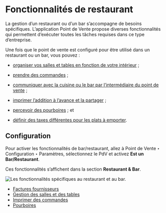 # Fonctionnalités de restaurant

La gestion d’un restaurant ou d’un bar s’accompagne de besoins spécifiques.
L’application Point de Vente propose diverses fonctionnalités qui permettent
d’exécuter toutes les tâches requises dans ce type d’entreprise.

Une fois que le point de vente est configuré pour être utilisé dans un
restaurant ou un bar, vous pouvez :

  * [organiser vos salles et tables en fonction de votre intérieur](restaurant/floors_tables) ;

  * [prendre des commandes](restaurant/floors_tables#floors-tables-orders) ;

  * [communiquer avec la cuisine ou le bar par l’intermédiaire du point de vente](restaurant/kitchen_printing) ;

  * [imprimer l’addition à l’avance et la partager](restaurant/bill_printing) ;

  * [percevoir des pourboires](restaurant/tips) ; et

  * [définir des taxes différentes pour les plats à emporter](pricing/fiscal_position).

## Configuration

Pour activer les fonctionnalités de bar/restaurant, allez à Point de Vente ‣
Configuration ‣ Paramètres, sélectionnez le PdV et activez **Est un
Bar/Restaurant**.

Ces fonctionnalités s’affichent dans la section **Restaurant & Bar**.

![Les fonctionnalités spécifiques au restaurant et au
bar.](../../../_images/restaurant-bar-section.png)

  * [Factures fournisseurs](restaurant/bill_printing)
  * [Gestion des salles et des tables](restaurant/floors_tables)
  * [Imprimer des commandes](restaurant/kitchen_printing)
  * [Pourboires](restaurant/tips)


